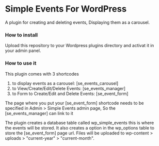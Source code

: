 # Simple Events For WordPress

A plugin for creating and deleting events, Displaying them as a carousel.

### How to install

Upload this repository to your Wordpress plugins directory and activat it in your admin panel.

### How to use it
This plugin comes with 3 shortcodes
1. to display events as a carousel: [se_events_carousel]
2. to View/Create/Edit/Delete Events: [se_events_manager]
3. to Form to Create/Edit and Delete Events: [se_event_form]

The page where you put your [se_event_form] shortcode needs to be specified in Admin > Simple Events admin page, So the [se_events_manager] can link to it

The plugin creates a database table called wp_simple_events this is where the events will be stored.
It also creates a option in the wp_options table to store the [se_event_form] page url.
Files will be uploaded to wp-content > uploads > "current-year" > "current-month".

